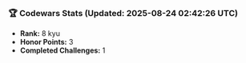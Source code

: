 ### 🏆 Codewars Stats (Updated: 2025-08-24 02:42:26 UTC)

- **Rank:** 8 kyu
- **Honor Points:** 3
- **Completed Challenges:** 1
